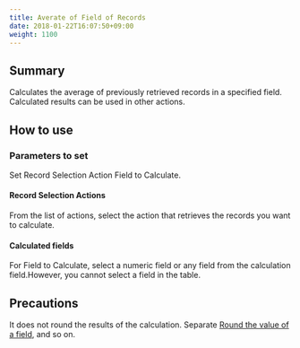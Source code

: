 ```yaml
---
title: Averate of Field of Records
date: 2018-01-22T16:07:50+09:00
weight: 1100
---
```

## Summary

Calculates the average of previously retrieved records in a specified field. Calculated results can be used in other actions.

## How to use

### Parameters to set

Set Record Selection Action Field to Calculate.

#### Record Selection Actions

From the list of actions, select the action that retrieves the records you want to calculate.

#### Calculated fields

For Field to Calculate, select a numeric field or any field from the calculation field.However, you cannot select a field in the table.

## Precautions

It does not round the results of the calculation. Separate [Round the value of a field](../../field/round4d5u_field), and so on.
